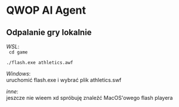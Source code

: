 # QWOP AI Agent

## Odpalanie gry lokalnie

*WSL*:  
<code> 
cd game  
./flash.exe athletics.awf 
</code>

*Windows*:  
uruchomić flash.exe i wybrać plik athletics.swf

*inne*:  
jeszcze nie wieem xd spróbuję znaleźć MacOS'owego flash playera
